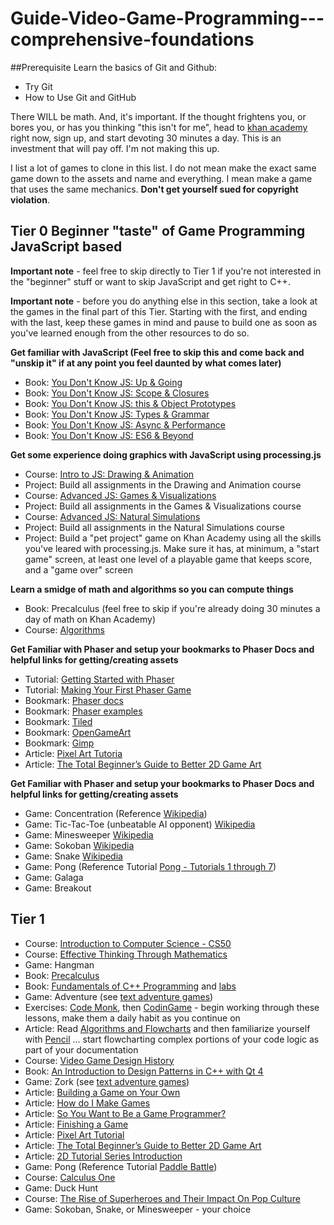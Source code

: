 # Guide-Video-Game-Programming---comprehensive-foundations
##Prerequisite
Learn the basics of Git and Github:
- Try Git
- How to Use Git and GitHub

There WILL be math. And, it's important. If the thought frightens you, or bores you, or has you thinking "this isn't for me", head to [khan academy ](https://www.khanacademy.org/)
 right now, sign up, and start devoting 30 minutes a day. This is an investment that will pay off. I'm not making this up.
 
 I list a lot of games to clone in this list. I do not mean make the exact same game down to the assets and name and everything. I mean make a game that uses the same mechanics. **Don't get yourself sued for copyright violation**.
 
## Tier 0  Beginner "taste" of Game Programming **JavaScript** based
 
**Important note** - feel free to skip directly to Tier 1 if you're not interested in the "beginner" stuff or want to skip JavaScript and get right to C++.

**Important note** - before you do anything else in this section, take a look at the games in the final part of this Tier. Starting with the first, and ending with the last, keep these games in mind and pause to build one as soon as you've learned enough from the other resources to do so.

**Get familiar with JavaScript (Feel free to skip this and come back and "unskip it" if at any point you feel daunted by what comes later)**

- Book: [You Don't Know JS: Up & Going](https://github.com/getify/You-Dont-Know-JS/blob/master/up%20&%20going/README.md#you-dont-know-js-up--going)
- Book: [You Don't Know JS: Scope & Closures](https://github.com/getify/You-Dont-Know-JS/blob/master/scope%20&%20closures/README.md#you-dont-know-js-scope--closures)
- Book: [You Don't Know JS: this & Object Prototypes](https://github.com/getify/You-Dont-Know-JS/blob/master/this%20&%20object%20prototypes/README.md#you-dont-know-js-this--object-prototypes)
- Book: [You Don't Know JS: Types & Grammar](https://github.com/getify/You-Dont-Know-JS/blob/master/types%20&%20grammar/README.md#you-dont-know-js-types--grammar)
- Book: [You Don't Know JS: Async & Performance](https://github.com/getify/You-Dont-Know-JS/blob/master/async%20&%20performance/README.md#you-dont-know-js-async--performance)
- Book: [You Don't Know JS: ES6 & Beyond](https://github.com/getify/You-Dont-Know-JS/blob/master/es6%20&%20beyond/README.md#you-dont-know-js-es6--beyond)


**Get some experience doing graphics with JavaScript using processing.js**

- Course: [Intro to JS: Drawing & Animation](https://www.khanacademy.org/computing/computer-programming/programming)
- Project: Build all assignments in the Drawing and Animation course
- Course: [Advanced JS: Games & Visualizations](https://www.khanacademy.org/computing/computer-programming/programming-games-visualizations)
- Project: Build all assignments in the Games & Visualizations course
- Course: [Advanced JS: Natural Simulations](https://www.khanacademy.org/computing/computer-programming/programming-natural-simulations)
- Project: Build all assignments in the Natural Simulations course
- Project: Build a "pet project" game on Khan Academy using all the skills you've leared with processing.js. Make sure it has, at minimum, a "start game" screen, at least one level of a playable game that keeps score, and a "game over" screen

**Learn a smidge of math and algorithms so you can compute things**

- Book: Precalculus (feel free to skip if you're already doing 30 minutes a day of math on Khan Academy)
- Course: [Algorithms](https://www.khanacademy.org/computing/computer-science/algorithms)


**Get Familiar with Phaser and setup your bookmarks to Phaser Docs and helpful links for getting/creating assets**


- Tutorial: [Getting Started with Phaser](http://phaser.io/tutorials/getting-started)
- Tutorial: [Making Your First Phaser Game](http://phaser.io/tutorials/making-your-first-phaser-game)
- Bookmark: [Phaser docs](http://phaser.io/docs/2.6.2/index)
- Bookmark: [Phaser examples](http://phaser.io/examples)
- Bookmark: [Tiled](http://www.mapeditor.org/)
- Bookmark: [OpenGameArt](http://opengameart.org/art-search-advanced?keys=&field_art_type_tid%2525255B%2525255D=9&sort_by=count&sort_order=DESC)
- Bookmark: [Gimp](https://www.gimp.org/)
- Article: [Pixel Art Tutoria](http://makegames.tumblr.com/post/42648699708/pixel-art-tutorial)
- Article: [The Total Beginner’s Guide to Better 2D Game Art](https://www.gamedev.net/resources/_/creative/visual-arts/the-total-beginner%E2%80%99s-guide-to-better-2d-game-art-r2959)

**Get Familiar with Phaser and setup your bookmarks to Phaser Docs and helpful links for getting/creating assets**

- Game: Concentration (Reference [Wikipedia](https://en.wikipedia.org/wiki/Concentration_(game)))
- Game: Tic-Tac-Toe (unbeatable AI opponent) [Wikipedia](https://en.wikipedia.org/wiki/Tic-tac-toe)
- Game: Minesweeper [Wikipedia](https://en.wikipedia.org/wiki/Minesweeper_(computer_game))
- Game: Sokoban [Wikipedia](https://en.wikipedia.org/wiki/Sokoban)
- Game: Snake [Wikipedia](https://en.wikipedia.org/wiki/Snake_(video_game))
- Game: Pong (Reference Tutorial [Pong - Tutorials 1 through 7](http://www.zekechan.net/tag/pong/))
- Game: Galaga
- Game: Breakout


## Tier 1
- Course: [Introduction to Computer Science - CS50](https://www.edx.org/course/introduction-computer-science-harvardx-cs50x#!)
- Course: [Effective Thinking Through Mathematics](https://www.edx.org/course/effective-thinking-through-mathematics-utaustinx-ut-9-01x-0)
- Game: Hangman
- Book: [Precalculus](http://www.stitz-zeager.com/szprecalculus07042013.pdf)
- Book: [Fundamentals of C++ Programming](http://python.cs.southern.edu/cppbook/progcpp.pdf) and [labs](http://www.cs.southern.edu/halterman/Courses/Winter2014/124/Labs/index.html)
- Game: Adventure (see [text adventure games](http://www.web-adventures.org/))
- Exercises: [Code Monk](https://www.hackerearth.com/practice/), then [CodinGame](https://www.codingame.com/start) - begin working through these lessons, make them a daily habit as you continue on
- Article: Read [Algorithms and Flowcharts](http://www.academia.edu/7857144/ALGORITHMS_AND_FLOWCHARTS) and then familiarize yourself with [Pencil](http://pencil.evolus.vn/) ... start flowcharting complex portions of your code logic as part of your documentation
- Course: [Video Game Design History](https://www.edx.org/course/video-game-design-history-ritx-game101x#!)
- Book: [An Introduction to Design Patterns in C++ with Qt 4](http://ptgmedia.pearsoncmg.com/images/9780131879058/downloads/0131879057_Ezust_book.pdf)
- Game: Zork (see [text adventure games](http://www.web-adventures.org/))
- Article: [Building a Game on Your Own](http://www.flipcode.com/archives/Building_A_Game_On_Your_Own.shtml)
- Article: [How do I Make Games](http://web.archive.org/web/20051104034215/http://www.lupinegames.com/articles/path_to_dev.html)
- Article: [So You Want to Be a Game Programmer?](http://gamesfromwithin.com/so-you-want-to-be-a-game-programmer)
- Article: [Finishing a Game](http://makegames.tumblr.com/post/1136623767/finishing-a-game)
- Article: [Pixel Art Tutorial](http://makegames.tumblr.com/post/42648699708/pixel-art-tutorial)
- Article: [The Total Beginner’s Guide to Better 2D Game Art](https://www.gamedev.net/resources/_/creative/visual-arts/the-total-beginner%E2%80%99s-guide-to-better-2d-game-art-r2959)
- Article: [2D Tutorial Series Introduction](http://www.aaroncox.net/tutorials/arcade/Introduction.html)
- Game: Pong (Reference Tutorial [Paddle Battle](http://www.aaroncox.net/tutorials/arcade/PaddleBattle.html))
- Course: [Calculus One](https://www.coursera.org/learn/calculus1)
- Game: Duck Hunt
- Course: [The Rise of Superheroes and Their Impact On Pop Culture](https://www.edx.org/course/rise-superheroes-impact-pop-culture-smithsonianx-popx1-5x#!)
- Game: Sokoban, Snake, or Minesweeper - your choice
